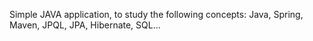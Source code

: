 Simple JAVA application, to study the following concepts:
Java, Spring, Maven, JPQL, JPA, Hibernate, SQL...


